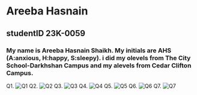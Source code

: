 # Areeba Hasnain 
## studentID 23K-0059
### My name is Areeba Hasnain Shaikh. My initials are AHS (A:anxious, H:happy, S:sleepy). i did my olevels from The City School-Darkhshan Campus and my alevels from Cedar Clifton Campus.
Q1. ![Q1](https://github.com/areebahasnain/PfFall23/assets/142868074/a291e086-cbf9-4175-8507-241828e8cc61)
Q2. ![Q2](https://github.com/areebahasnain/PfFall23/assets/142868074/bdfa9fa0-f496-4686-b6f3-36922855609c)
Q3. ![Q3](https://github.com/areebahasnain/PfFall23/assets/142868074/e6783e13-63f8-4f63-871e-d952d84af979)
Q4. ![Q4](https://github.com/areebahasnain/PfFall23/assets/142868074/d7855834-6452-4882-acdf-a2219c22626d)
Q5. ![Q5](https://github.com/areebahasnain/PfFall23/assets/142868074/ce12553f-e7a4-436d-b2c3-9dc04e1c423f)
Q6. ![Q6](https://github.com/areebahasnain/PfFall23/assets/142868074/73dda284-2dbc-46d6-a103-2c8f8ebb2fad)
Q7. ![Q7](https://github.com/areebahasnain/PfFall23/assets/142868074/b41d7e2c-7473-4c25-ab51-46248cdd8a56)
